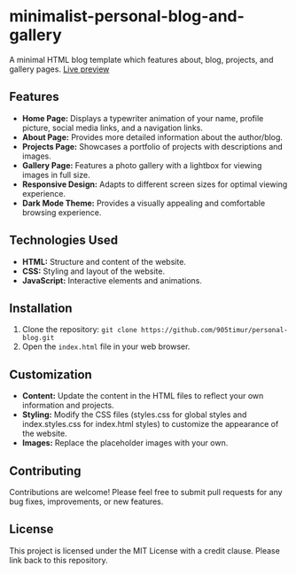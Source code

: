 # minimalist-personal-blog-and-gallery
A minimal HTML blog template which features about, blog, projects, and gallery pages.
[Live preview](https://905timur.github.io/minimalist-personal-blog-and-gallery/index.html)

## Features

* **Home Page:** Displays a typewriter animation of your name, profile picture, social media links, and a navigation links.
* **About Page:** Provides more detailed information about the author/blog.
* **Projects Page:** Showcases a portfolio of projects with descriptions and images.
* **Gallery Page:** Features a photo gallery with a lightbox for viewing images in full size.
* **Responsive Design:** Adapts to different screen sizes for optimal viewing experience.
* **Dark Mode Theme:** Provides a visually appealing and comfortable browsing experience.

## Technologies Used

* **HTML:** Structure and content of the website.
* **CSS:** Styling and layout of the website.
* **JavaScript:** Interactive elements and animations.

## Installation

1. Clone the repository: `git clone https://github.com/905timur/personal-blog.git`
2. Open the `index.html` file in your web browser.

## Customization

* **Content:** Update the content in the HTML files to reflect your own information and projects.
* **Styling:** Modify the CSS files (styles.css for global styles and index.styles.css for index.html styles) to customize the appearance of the website.
* **Images:** Replace the placeholder images with your own.

## Contributing

Contributions are welcome! Please feel free to submit pull requests for any bug fixes, improvements, or new features.

## License

This project is licensed under the MIT License with a credit clause. Please link back to this repository.
